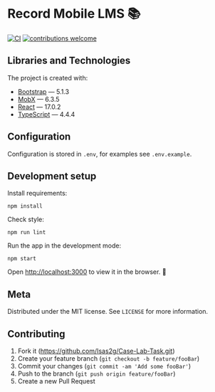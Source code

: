 # Record Mobile LMS 📚

[![CI](https://github.com/Isas2g/Case-Lab-Task/actions/workflows/ci.yml/badge.svg)](https://github.com/Isas2g/Case-Lab-Task/actions/workflows/ci.yml) [![contributions welcome](https://img.shields.io/badge/contributions-welcome-brightgreen.svg?style=flat)](https://github.com/Isas2g/Case-Lab-Task)

## Libraries and Technologies

The project is created with:

* [Bootstrap](https://getbootstrap.com) — 5.1.3
* [MobX](https://mobx.js.org/README.html) — 6.3.5
* [React](https://reactjs.org) — 17.0.2
* [TypeScript](https://www.typescriptlang.org) — 4.4.4

## Configuration

Configuration is stored in `.env`, for examples see `.env.example`.

## Development setup

Install requirements:
```
npm install
```

Check style:
```
npm run lint
```

Run the app in the development mode:
```
npm start
```

Open [http://localhost:3000](http://localhost:3000) to view it in the browser. :tada:

## Meta

Distributed under the MIT license. See `LICENSE` for more information.

## Contributing

1. Fork it (https://github.com/Isas2g/Case-Lab-Task.git)
2. Create your feature branch (`git checkout -b feature/fooBar`)
3. Commit your changes (`git commit -am 'Add some fooBar'`)
4. Push to the branch (`git push origin feature/fooBar`)
5. Create a new Pull Request